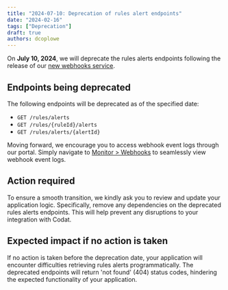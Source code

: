 ```yaml
---
title: "2024-07-10: Deprecation of rules alert endpoints"
date: "2024-02-16"
tags: ["Deprecation"]
draft: true
authors: dcoplowe
---
```


On **July 10, 2024**, we will deprecate the rules alerts endpoints following the release of our [new webhooks service](/updates/240216-new-webhook-service-released).

<!--truncate-->

## Endpoints being deprecated
The following endpoints will be deprecated as of the specified date:

- `GET /rules/alerts`
- `GET /rules/{ruleId}/alerts`
- `GET /rules/alerts/{alertId}`

Moving forward, we encourage you to access webhook event logs through our portal.
Simply navigate to [Monitor > Webhooks](https://app.codat.io/monitor/webhooks) to seamlessly view webhook event logs.

## Action required

To ensure a smooth transition, we kindly ask you to review and update your application logic.
Specifically, remove any dependencies on the deprecated rules alerts endpoints. This will help prevent any disruptions to your integration with Codat.

## Expected impact if no action is taken

If no action is taken before the deprecation date, your application will encounter difficulties retrieving rules alerts programmatically.
The deprecated endpoints will return 'not found' (404) status codes, hindering the expected functionality of your application.